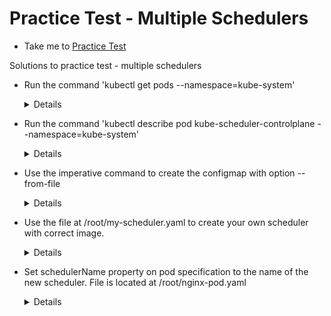 # Practice Test - Multiple Schedulers
  - Take me to [Practice Test](https://kodekloud.com/topic/practice-test-multiple-schedulers/)
  
Solutions to practice test - multiple schedulers
- Run the command 'kubectl get pods --namespace=kube-system'
  
  <details>

  ```
  $ kubectl get pods --namespace=kube-system
  ```
  </details>

- Run the command 'kubectl describe pod kube-scheduler-controlplane --namespace=kube-system'

  <details>

  ```
  $ kubectl describe pod kube-scheduler-controlplane --namespace=kube-system
  ```
  </details>
  
- Use the imperative command to create the configmap with option --from-file

  <details>

  ```
  $ kubectl create -n kube-system configmap my-scheduler-config --from-file=/root/my-scheduler-config.yaml
  ```
  </details>

- Use the file at /root/my-scheduler.yaml to create your own scheduler with correct image.


  <details>

  ```
  $ kubectl create -f /root/my-scheduler.yaml
  ```
  </details>

- Set schedulerName property on pod specification to the name of the new scheduler. File is located at /root/nginx-pod.yaml
  
  <details>

  ```
  master $ grep schedulerName /root/nginx-pod.yaml
  schedulerName: my-scheduler
  
  $ kubectl create -f /root/nginx-pod.yaml
  ```
  </details>


